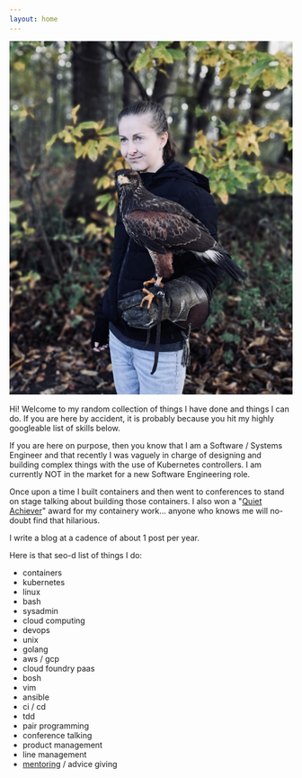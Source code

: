 ```yaml
---
layout: home
---
```

<div class="home-div-right">
  <img class="avatar" src="/assets/images/me.jpg" title="totally baller headshot">
</div>

Hi! Welcome to my random collection of things I have done and things I can do. If you are here by accident, it is probably because you hit my
highly googleable list of skills below.

If you are here on purpose, then you know that I am a Software / Systems Engineer
and that recently I was vaguely in charge of designing and building complex things with the use of Kubernetes controllers.
I am currently NOT in the market for a new Software Engineering role.

Once upon a time I built containers and then went to conferences to stand on stage
talking about building those containers.
I also won a "[Quiet Achiever](https://www.cloudfoundry.org/blog/and-the-community-award-recipients-are/)"
award for my containery work... anyone
who knows me will no-doubt find that hilarious.

I write a blog at a cadence of about 1 post per year.

Here is that seo-d list of things I do:
- containers
- kubernetes
- linux
- bash
- sysadmin
- cloud computing
- devops
- unix
- golang
- aws / gcp
- cloud foundry paas
- bosh
- vim
- ansible
- ci / cd
- tdd
- pair programming
- conference talking
- product management
- line management
- [mentoring](/resources) / advice giving

